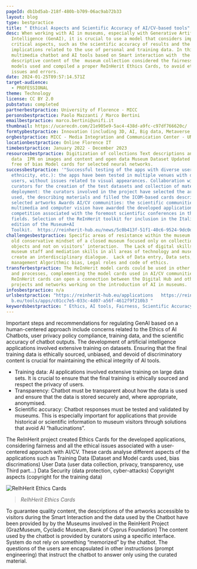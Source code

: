 ```yaml
---
pageId: db1bd5ab-218f-480b-b709-06ac9ab72b33
layout: blog
type: bestpractice
title: " Ethical Aspects and Scientific Accuracy of AI/CV-based tools"
desc: When working with AI in museums, especially with Generative Artificial
  Intelligence (GenAI), it is crucial to use a model that considers important
  critical aspects, such as the scientific accuracy of results and the ethical
  implications related to the use of personal and training data. In this regard,
  multimedia chatbot and AI tools based on Smart interaction with  the
  descriptive content of the  museum collection considered the fairness of the
  models used and compiled a proper ReInHerit Ethics Cards, to avoid ethical
  issues and errors.
date: 2024-01-25T09:57:14.571Z
target-audience:
  - PROFESSIONAL
theme: Technology
license: CC BY 2.0
pubstatus: completed
partnerbestpractice: University of Florence - MICC
personsbestpractice: Paolo Mazzanti / Marco Bertini
emailbestpractice: marco.bertini@unifi.it
thumbnail: https://ucarecdn.com/21e905e9-5ac4-438d-a9fc-c97df766620c/
formtypbestpractice: Innovation (including 3D, AI, Big data, Metaverse, etc)
orgbestpractice: MICC - Media Integration and Communication Center - UNIFI
locationbestpractice: Online Florence IT
timebestpractice: January 2022 - December 2023
resourcesbestpractice: Digitization of collections Text descriptions and open
  data  IPR on images and content and open data Museum Dataset Updated datasets
  free of bias Model cards for selected neural networks.
successbestpractice: '"Successful testing of the apps with diverse users (age,
  ethnicity, etc.): the apps have been tested in multiple venues with diverse
  users, without issues related to visual appearances. Collaboration with museum
  curators for the creation of the test datasets and collection of materials for
  deployment: the curators involved in the project have selected the artworks
  used, the describing materials and filled the ICOM-based cards describing the
  selected artworks Awards AI/CV communities: the scientific communities in
  multimedia and computer vision have awarded the developed applications in demo
  competition associated with the foremost scientific conferences in those
  fields. Selection of the ReInHerit toolkit for inclusion in the Italian
  edition of the Museum+AI
  Toolkit.  https://reinherit-hub.eu/news/5c0b413f-51f1-40c6-9524-9dc0dc87be3b"'
challengesbestpractice: Specific areas of resistance within the museum due an
  old conservative mindset of a closed museum focused only on collections,
  objects and not on visitors’ interaction.  The Lack of digital skills by
  museum staff and mediation skills in all areas of technology and museums to
  create an interdisciplinary dialogue.  Lack of Data entry, Data sets,
  management Algorithmic bias, Legal roles and code of ethics.
transferbestpractice: The ReInHerit model cards could be used in other projects
  and processes, complementing the model cards used in AI/CV communities. The
  ReInHerit cards can open a connection between the Digital Hub and other CH
  projects and networks working on the introduction of AI in museums.
infosbestpractice: n/a
urlsbestpractice: "https://reinherit-hub.eu/applications   https://reinherit-hu\
  b.eu/tools/apps/c01cc7e5-033c-4d07-a56f-4612f9f210b3 "
keywordsbestpractice: " Ethics, AI tools, Fairness, Scientific Accuracy "
---
```

Important steps and recommendations for regulating GenAI based on a human-centered approach include concerns related to the Ethics of AI Chatbots, user privacy policy compliance, training data, and the scientific accuracy of chatbot outputs. The development of artificial intelligence applications involved extensive training on datasets. Ensuring that the final training data is ethically sourced, unbiased, and devoid of discriminatory content is crucial for maintaining the ethical integrity of AI tools. 

* Training data: AI applications involved extensive training on large data sets. It is crucial to ensure that the final training is ethically sourced and respect the privacy of users.
* Transparency: Chatbot must be transparent about how the data is used and ensure that the data is stored securely and, where appropriate, anonymised.
* Scientific accuracy: Chatbot responses must be tested and validated by museums. This is especially important for applications that provide historical or scientific information to museum visitors through solutions that avoid AI “hallucinations”.

The ReInHerit project created Ethics Cards for the developed applications, considering fairness and all the ethical issues associated with a user-centered approach with AI/CV. These cards analyse different aspects of the applications such as Training Data (Dataset and Model cards used, bias discrimations) User Data (user data collection, privacy, transparency, use Third part…) Data Security (data protection, cyber-attacks) Copyright aspects (copyright for the training data)

![ReIhHerit Ethics Cards](https://ucarecdn.com/c00e1c96-8dd5-4651-80d7-7d3ff25b9aaf/ "ReIhHerit Ethics Cards")

> *ReIhHerit Ethics Cards*

To guarantee quality content, the descriptions of the artworks accessible to visitors during the Smart Interaction and the data used by the Chatbot have been provided by by the Museums involved in the ReinHerit Project (GrazMuseum, Cycladic Museum, Bank of Cyprus Foundation) The content used by the chatbot is provided by curators using a specific interface. System do not rely on something “memorized” by the chatbot. The questions of the users are encapsulated in other instructions (prompt engineering) that instruct the chatbot to answer only using the curated material.

